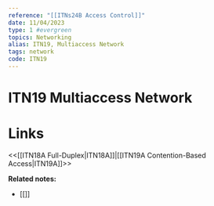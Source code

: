 ```yaml
---
reference: "[[ITNs24B Access Control]]"
date: 11/04/2023
type: 1 #evergreen
topics: Networking
alias: ITN19, Multiaccess Network
tags: network
code: ITN19
---
```

# ITN19 Multiaccess Network


# Links
<<[[ITN18A Full-Duplex|ITN18A]]|[[ITN19A Contention-Based Access|ITN19A]]>>

**Related notes:**
- [[]] 